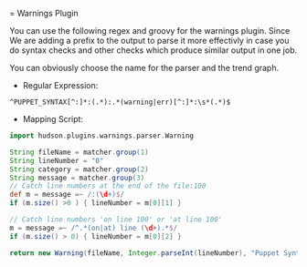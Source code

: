 = Warnings Plugin

You can use the following regex and groovy for the warnings plugin. Since
We are adding a prefix to the output to parse it more effectivly in case you
do syntax checks and other checks which produce similar output in one job.

You can obviously choose the name for the parser and the trend graph.

* Regular Expression:
```
^PUPPET_SYNTAX[^:]*:(.*):.*(warning|err)[^:]*:\s*(.*)$
```
* Mapping Script:
```groovy
import hudson.plugins.warnings.parser.Warning

String fileName = matcher.group(1)
String lineNumber = "0"
String category = matcher.group(2)
String message = matcher.group(3)
// Catch line numbers at the end of the file:100
def m = message =~ /:(\d+)$/
if (m.size() >0 ) { lineNumber = m[0][1] }

// Catch line numbers 'on line 100' or 'at line 100'
m = message =~ /^.*(on|at) line (\d+).*$/
if (m.size() > 0) { lineNumber = m[0][2] }

return new Warning(fileName, Integer.parseInt(lineNumber), "Puppet Syntax", category, message);
```


